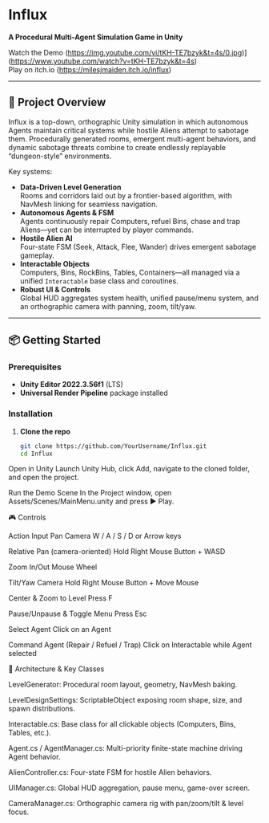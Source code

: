 # Influx

**A Procedural Multi-Agent Simulation Game in Unity**

Watch the Demo
(https://img.youtube.com/vi/tKH-TE7bzyk&t=4s/0.jpg)](https://www.youtube.com/watch?v=tKH-TE7bzyk&t=4s)  
Play on itch.io
(https://milesjmaiden.itch.io/influx)

---

## 🚀 Project Overview

Influx is a top-down, orthographic Unity simulation in which autonomous Agents maintain critical systems while hostile Aliens attempt to sabotage them. Procedurally generated rooms, emergent multi-agent behaviors, and dynamic sabotage threats combine to create endlessly replayable “dungeon-style” environments.

Key systems:
- **Data-Driven Level Generation**  
  Rooms and corridors laid out by a frontier-based algorithm, with NavMesh linking for seamless navigation.
- **Autonomous Agents & FSM**  
  Agents continuously repair Computers, refuel Bins, chase and trap Aliens—yet can be interrupted by player commands.
- **Hostile Alien AI**  
  Four-state FSM (Seek, Attack, Flee, Wander) drives emergent sabotage gameplay.
- **Interactable Objects**  
  Computers, Bins, RockBins, Tables, Containers—all managed via a unified `Interactable` base class and coroutines.
- **Robust UI & Controls**  
  Global HUD aggregates system health, unified pause/menu system, and an orthographic camera with panning, zoom, tilt/yaw.

---

## 📦 Getting Started

### Prerequisites

- **Unity Editor 2022.3.56f1** (LTS)  
- **Universal Render Pipeline** package installed

### Installation

1. **Clone the repo**  
   ```bash
   git clone https://github.com/YourUsername/Influx.git
   cd Influx
Open in Unity
Launch Unity Hub, click Add, navigate to the cloned folder, and open the project.

Run the Demo Scene
In the Project window, open Assets/Scenes/MainMenu.unity and press ▶️ Play.

🎮 Controls

Action	Input
Pan Camera	W / A / S / D or Arrow keys

Relative Pan (camera-oriented)	Hold Right Mouse Button + WASD

Zoom In/Out	Mouse Wheel

Tilt/Yaw Camera	Hold Right Mouse Button + Move Mouse

Center & Zoom to Level	Press F

Pause/Unpause & Toggle Menu	Press Esc

Select Agent	Click on an Agent

Command Agent (Repair / Refuel / Trap)	Click on Interactable while Agent selected

📐 Architecture & Key Classes

LevelGenerator: Procedural room layout, geometry, NavMesh baking.

LevelDesignSettings: ScriptableObject exposing room shape, size, and spawn distributions.

Interactable.cs: Base class for all clickable objects (Computers, Bins, Tables, etc.).

Agent.cs / AgentManager.cs: Multi-priority finite-state machine driving Agent behavior.

AlienController.cs: Four-state FSM for hostile Alien behaviors.

UIManager.cs: Global HUD aggregation, pause menu, game-over screen.

CameraManager.cs: Orthographic camera rig with pan/zoom/tilt & level focus.

